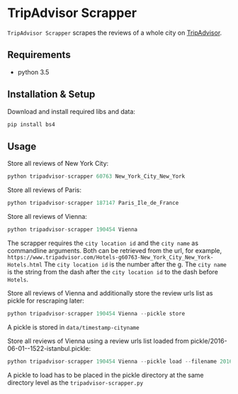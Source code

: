 # TripAdvisor Scrapper

```TripAdvisor Scrapper``` scrapes the reviews of a whole city on [TripAdvisor](http://www.tripadvisor.com).

## Requirements

- python 3.5

## Installation & Setup
Download and install required libs and data:
```bash
pip install bs4
```

## Usage
Store all reviews of New York City:
```python
python tripadvisor-scrapper 60763 New_York_City_New_York
```

Store all reviews of Paris:
```python
python tripadvisor-scrapper 187147 Paris_Ile_de_France
```

Store all reviews of Vienna:
```python
python tripadvisor-scrapper 190454 Vienna
```

The scrapper requires the ```city location id``` and the ```city name``` as commandline arguments.
Both can be retrieved from the url, for example, ```https://www.tripadvisor.com/Hotels-g60763-New_York_City_New_York-Hotels.html```
The ```city location id``` is the number after the g. The ```city name``` is the string from the dash after the ```city location id``` to the dash before ```Hotels```.

Store all reviews of Vienna and additionally store the review urls list as pickle for rescraping later:
```python
python tripadvisor-scrapper 190454 Vienna --pickle store
```
A pickle is stored in ```data/timestamp-cityname```


Store all reviews of Vienna using a review urls list loaded from pickle/2016-06-01--1522-istanbul.pickle:
```python
python tripadvisor-scrapper 190454 Vienna --pickle load --filename 2016-06-01--1522-istanbul.pickle
```

A pickle to load has to be placed in the pickle directory at the same directory level as the ```tripadvisor-scrapper.py```